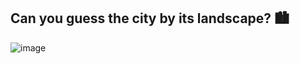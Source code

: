 ## Can you guess the city by its landscape? 🏙️

![image](https://github.com/user-attachments/assets/1b6d5297-1c82-42f4-9e81-c52ed426a2ba)
